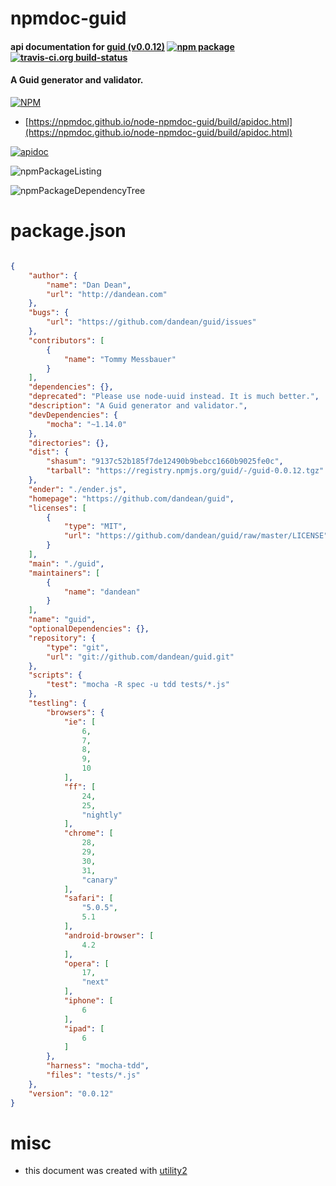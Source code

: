 # npmdoc-guid

#### api documentation for  [guid (v0.0.12)](https://github.com/dandean/guid)  [![npm package](https://img.shields.io/npm/v/npmdoc-guid.svg?style=flat-square)](https://www.npmjs.org/package/npmdoc-guid) [![travis-ci.org build-status](https://api.travis-ci.org/npmdoc/node-npmdoc-guid.svg)](https://travis-ci.org/npmdoc/node-npmdoc-guid)

#### A Guid generator and validator.

[![NPM](https://nodei.co/npm/guid.png?downloads=true&downloadRank=true&stars=true)](https://www.npmjs.com/package/guid)

- [https://npmdoc.github.io/node-npmdoc-guid/build/apidoc.html](https://npmdoc.github.io/node-npmdoc-guid/build/apidoc.html)

[![apidoc](https://npmdoc.github.io/node-npmdoc-guid/build/screenCapture.buildCi.browser.%252Ftmp%252Fbuild%252Fapidoc.html.png)](https://npmdoc.github.io/node-npmdoc-guid/build/apidoc.html)

![npmPackageListing](https://npmdoc.github.io/node-npmdoc-guid/build/screenCapture.npmPackageListing.svg)

![npmPackageDependencyTree](https://npmdoc.github.io/node-npmdoc-guid/build/screenCapture.npmPackageDependencyTree.svg)



# package.json

```json

{
    "author": {
        "name": "Dan Dean",
        "url": "http://dandean.com"
    },
    "bugs": {
        "url": "https://github.com/dandean/guid/issues"
    },
    "contributors": [
        {
            "name": "Tommy Messbauer"
        }
    ],
    "dependencies": {},
    "deprecated": "Please use node-uuid instead. It is much better.",
    "description": "A Guid generator and validator.",
    "devDependencies": {
        "mocha": "~1.14.0"
    },
    "directories": {},
    "dist": {
        "shasum": "9137c52b185f7de12490b9bebcc1660b9025fe0c",
        "tarball": "https://registry.npmjs.org/guid/-/guid-0.0.12.tgz"
    },
    "ender": "./ender.js",
    "homepage": "https://github.com/dandean/guid",
    "licenses": [
        {
            "type": "MIT",
            "url": "https://github.com/dandean/guid/raw/master/LICENSE"
        }
    ],
    "main": "./guid",
    "maintainers": [
        {
            "name": "dandean"
        }
    ],
    "name": "guid",
    "optionalDependencies": {},
    "repository": {
        "type": "git",
        "url": "git://github.com/dandean/guid.git"
    },
    "scripts": {
        "test": "mocha -R spec -u tdd tests/*.js"
    },
    "testling": {
        "browsers": {
            "ie": [
                6,
                7,
                8,
                9,
                10
            ],
            "ff": [
                24,
                25,
                "nightly"
            ],
            "chrome": [
                28,
                29,
                30,
                31,
                "canary"
            ],
            "safari": [
                "5.0.5",
                5.1
            ],
            "android-browser": [
                4.2
            ],
            "opera": [
                17,
                "next"
            ],
            "iphone": [
                6
            ],
            "ipad": [
                6
            ]
        },
        "harness": "mocha-tdd",
        "files": "tests/*.js"
    },
    "version": "0.0.12"
}
```



# misc
- this document was created with [utility2](https://github.com/kaizhu256/node-utility2)
